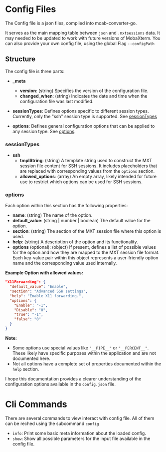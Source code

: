 # Config Files

The Config file is a json files, complied into moab-converter-go.

It serves as the main mapping table between `json` and `.mxtsessions` data. It may needed to be updated to work with future versions of MobaXterm.
You can also provide your own config file, using the global Flag `--configPath`

## Structure

The config file is three parts: 

* **_meta**

    *  **version**: (string) Specifies the version of the configuration file.
    * **changed_when**: (string) Indicates the date and time when the configuration file was last modified.


* **sessionTypes**: Defines options specific to different session types. Currently, only the "ssh" session type is supported. See [sessionTypes](#sessiontypes)
* **options**: Defines general configuration options that can be applied to any session type. See [options](#options).


### sessionTypes

* **ssh**
    * **tmplString**: (string) A template string used to construct the MXT session file content for SSH sessions. It includes placeholders that are replaced with corresponding values from the `options` section. 
    * **allowed_options**: (array) An empty array, likely intended for future use to restrict which options can be used for SSH sessions.

### options

Each option within this section has the following properties:

* **name**: (string) The name of the option.
* **default_value**: (string | number | boolean) The default value for the option.
* **section**: (string) The section of the MXT session file where this option is used.
* **help**: (string) A description of the option and its functionality.
* **options** (optional): (object) If present, defines a list of possible values for the option and how they are mapped to the MXT session file format. Each key-value pair within this object represents a user-friendly option name and the corresponding value used internally.

**Example Option with allowed values:**

```json
"X11Forwarding": {
  "default_value": "Enable",
  "section": "Advanced SSH settings",
  "help": "Enable X11 forwarding.",
  "options": {
    "Enable": "-1",
    "Disable": "0",
    "true": "-1",
    "false": "0"
  }
}
```

**Note:**

* Some options use special values like `"__PIPE__"` or `"__PERCENT__"`. These likely have specific purposes within the application and are not documented here.
* Not all options have a complete set of properties documented within the `help` section.

I hope this documentation provides a clearer understanding of the configuration options available in the `config.json` file.



# Cli Commands

There are several commands to view interact with config file. 
All of them can be reched using the subcommand `config`

* `info`: Print some basic meta information about the loaded config.
* `show`: Show all possible parameters for the input file available in the config file.